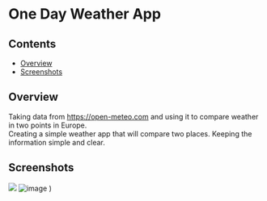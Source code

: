 # One Day Weather App

## Contents
* [Overview](#overview)
* [Screenshots](#screenshots)

## Overview
Taking data from https://open-meteo.com and using it to compare weather in two points in Europe.\
Creating a simple weather app that will compare two places.
Keeping the information simple and clear.

## Screenshots
![](weatherVid(1).gif)
![image](https://github.com/user-attachments/assets/0cc75957-1340-492a-8212-5790004f793a)
)
